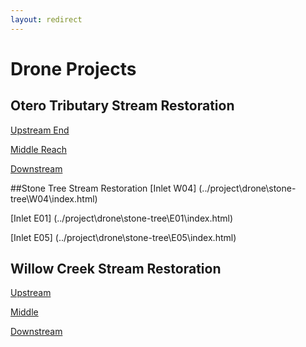 ```yaml
---
layout: redirect
---
```

# Drone Projects

## Otero Tributary Stream Restoration
[Upstream End](../project\drone\otero-tributary\us\index.html)

[Middle Reach](../project\drone\otero-tributary\mid\index.html)

[Downstream](../project\drone\otero-tributary\ds\index.html)

##Stone Tree Stream Restoration
[Inlet W04] (../project\drone\stone-tree\W04\index.html)

[Inlet E01] (../project\drone\stone-tree\E01\index.html)

[Inlet E05] (../project\drone\stone-tree\E05\index.html)

## Willow Creek Stream Restoration
[Upstream](../project\drone\willow-creek-sterling-ranch\us\index.html)

[Middle](../project\drone\willow-creek-sterling-ranch\mid\index.html)

[Downstream](../project\drone\willow-creek-sterling-ranch\ds\index.html)
